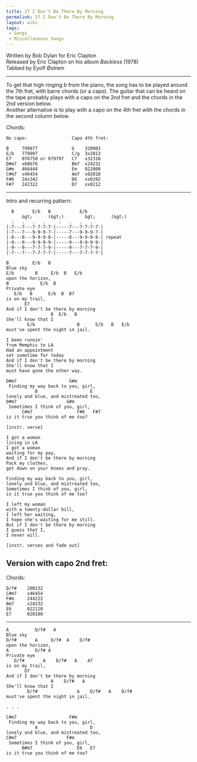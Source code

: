 ```yaml
---
title: If I Don't Be There By Morning
permalink: If I Don't Be There By Morning
layout: wiki
tags:
 - Songs
 - Miscellaneous Songs
---
```


Written by Bob Dylan for Eric Clapton  
Released by Eric Clapton on his album *Backless* (1978)  
Tabbed by Eyolf Østrem

* * * * *

To get that high ringing *b* from the piano, the song has to be played
around the 7th fret, with barre chords (or a capo). The guitar that can
be heard on the tape probably plays with a capo on the 2nd fret and the
chords in the 2nd version below.  
Another alternative is to play with a capo on the 4th fret with the
chords in the second column below.

Chords:

    No capo:                 Capo 4th fret:

    B     799877             G    320003
    E/b   779997             C/g  3x2013
    E7    076750 or 079797   C7   x32310
    D#m7  x68676             Bm7  x24232
    G#m   466444             Em   022000
    C#m7  x46454             Am7  x02010
    F#6   24x342             D6   xx0202
    F#7   242322             D7   xx0212

* * * * *

Intro and recurring pattern:

      B       E/b   B           E/b
          &gt;      (&gt;)        &gt;      (&gt;)
      :   .   .   .     :   .   .   .
    |-7---7---7-7-7-7-|-----7---7-7-7-7-|
    |-7---7---9-9-9-7-|-----7---9-9-9-7-|
    |-8---8---9-9-9-8-|-----8---9-9-9-8-| repeat
    |-9---9---9-9-9-9-|-----9---9-9-9-9-|
    |-9---9---7-7-7-9-|-----9---7-7-7-9-|
    |-7---7---7-7-7-7-|-----7---7-7-7-7-|

    B         E/b   B
    Blue sky
    E/b        B     E/b  B   E/b
    upon the horizon,
    B            E/b  B
    Private eye
       E/b   B      E/b  B  B7
    is on my trail,
           E7
    And if I don't be there by morning
                     B  E/b   B
    She'll know that I
            E/b                B      E/b   B   E/b
    must've spent the night in jail.

    I been runnin'
    from Memphis to LA
    Had an appointment
    set sometime for today
    And if I don't be there by morning
    She'll know that I
    must have gone the other way.

    D#m7                    G#m
     Finding my way back to you, girl,
               B                    E
    lonely and blue, and mistreated too,
    D#m7                   G#m
     Sometimes I think of you, girl,
          C#m7                 F#6   F#7
    is it true you think of me too?

    [instr. verse]

    I got a woman
    living in LA
    I got a woman
    waiting for my pay,
    And if I don't be there by morning
    Pack my clothes,
    get down on your knees and pray.

    Finding my way back to you, girl,
    lonely and blue, and mistreated too,
    Sometimes I think of you, girl,
    is it true you think of me too?

    I left my woman
    with a twenty-dollar bill,
    I left her waiting,
    I hope she's waiting for me still.
    But if I don't be there by morning
    I guess that I,
    I never will.

    [instr. verses and fade out]

<h2 class="songversion">
Version with capo 2nd fret:

</h2>
Chords:

    D/f#    200232
    C#m7    x46454
    F#m     244222
    Bm7     x24232
    E6      022120
    E7      020100

* * * * *

    A          D/f#   A
    Blue sky
    D/f#       A     D/f#  A    D/f#
    upon the horizon,
    A          D/f# A
    Private eye
       D/f#       A    D/f#   A    A7
    is on my trail,
           D7
    And if I don't be there by morning
                     A    D/f#   A
    She'll know that I
            D/f#               A    D/f#   A    D/f#
    must've spent the night in jail.

    . . .

    C#m7                    F#m
     Finding my way back to you, girl,
               A                    D
    lonely and blue, and mistreated too,
    C#m7                   F#m
     Sometimes I think of you, girl,
          B#m7                 E6   E7
    is it true you think of me too?
